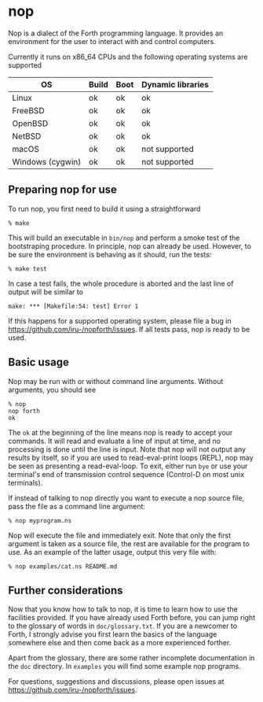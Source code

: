 # nop
Nop is a dialect of the Forth programming language. It provides an environment
for the user to interact with and control computers.

Currently it runs on x86_64 CPUs and the following operating systems are
supported

 OS              | Build | Boot | Dynamic libraries |
-----------------|-------|------|-------------------|
Linux            | ok    | ok   | ok                |
FreeBSD          | ok    | ok   | ok                |
OpenBSD          | ok    | ok   | ok                |
NetBSD           | ok    | ok   | ok                |
macOS            | ok    | ok   | not supported     |
Windows (cygwin) | ok    | ok   | not supported     |


## Preparing nop for use
To run nop, you first need to build it using a straightforward
```
% make
```

This will build an executable in `bin/nop` and perform a smoke test of the
bootstraping procedure. In principle, nop can already be used. However, to be
sure the environment is behaving as it should, run the tests:
```
% make test
```

In case a test fails, the whole procedure is aborted and the last line of
output will be similar to
```
make: *** [Makefile:54: test] Error 1
```

If this happens for a supported operating system, please file a bug in
https://github.com/iru-/nopforth/issues. If all tests pass, nop is ready to be
used.

## Basic usage
Nop may be run with or without command line arguments. Without arguments, you
should see
```
% nop
nop forth
ok 
```

The `ok` at the beginning of the line means nop is ready to accept your
commands. It will read and evaluate a line of input at time, and no processing
is done until the line is input. Note that nop will not output any results by
itself, so if you are used to read-eval-print loops (REPL), nop may be seen as
presenting a read-eval-loop. To exit, either run `bye` or use your terminal's
end of transmission control sequence (Control-D on most unix terminals).

If instead of talking to nop directly you want to execute a nop source file,
pass the file as a command line argument:
```
% nop myprogram.ns
```

Nop will execute the file and immediately exit. Note that only the first
argument is taken as a source file, the rest are available for the program to
use. As an example of the latter usage, output this very file with:
```
% nop examples/cat.ns README.md
```

## Further considerations
Now that you know how to talk to nop, it is time to learn how to use the
facilities provided. If you have already used Forth before, you can jump right
to the glossary of words in `doc/glossary.txt`. If you are a newcomer to Forth,
I strongly advise you first learn the basics of the language somewhere else and
then come back as a more experienced forther.

Apart from the glossary, there are some rather incomplete documentation in the
`doc` directory. In `examples` you will find some example nop programs.

For questions, suggestions and discussions, please open issues at
https://github.com/iru-/nopforth/issues.


